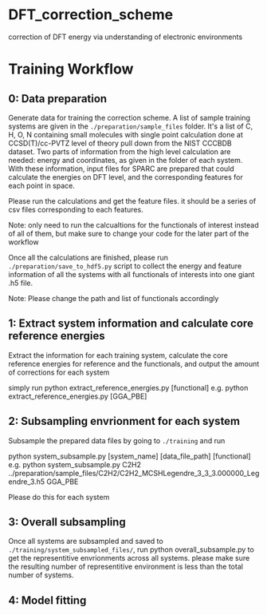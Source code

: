 # DFT_correction_scheme
correction of DFT energy via understanding of electronic environments


# Training Workflow # 

## 0: Data preparation ##

Generate data for training the correction scheme. A list of sample training systems are given in the `./preparation/sample_files` folder. It's a list of C, H, O, N containing small molecules with single point calculation done at CCSD(T)/cc-PVTZ level of theory pull down from the NIST CCCBDB dataset. Two parts of information from the high level calculation are needed: energy and coordinates, as given in the folder of each system. With these information, input files for SPARC are prepared that could calculate the energies on DFT level, and the corresponding features for each point in space.

Please run the calculations and get the feature files. it should be a series of csv files corresponding to each features.

Note: only need to run the calcualtions for the functionals of interest instead of all of them, but make sure to change your code for the later part of the workflow


Once all the calculations are finished, please run `./preparation/save_to_hdf5.py` script to collect the energy and feature information of all the systems with all functionals of interests into one giant .h5 file.

Note: Please change the path and list of functionals accordingly

## 1: Extract system information and calculate core reference energies ##

Extract the information for each training system, calculate the core reference energies for reference and the functionals, and output the amount of corrections for each system

simply run
python extract_reference_energies.py [functional]
e.g.
python extract_reference_energies.py [GGA_PBE]

## 2: Subsampling envrionment for each system ##

Subsample the prepared data files by going to `./training` and run

python system_subsample.py [system_name] [data_file_path] [functional]
e.g.
python system_subsample.py C2H2 ../preparation/sample_files/C2H2/C2H2_MCSHLegendre_3_3_3.000000_Legendre_3.h5 GGA_PBE

Please do this for each system

## 3: Overall subsampling ##

Once all systems are subsampled and saved to `./training/system_subsampled_files/`, run
python overall_subsample.py
to get the representitive envrionments across all systems. please make sure the resulting number of representitive environment is less than the total number of systems.


## 4: Model fitting ##